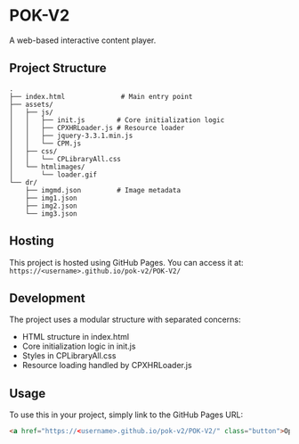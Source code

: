 # POK-V2

A web-based interactive content player.

## Project Structure
```
.
├── index.html              # Main entry point
├── assets/
│   ├── js/
│   │   ├── init.js        # Core initialization logic
│   │   ├── CPXHRLoader.js # Resource loader
│   │   ├── jquery-3.3.1.min.js
│   │   └── CPM.js
│   ├── css/
│   │   └── CPLibraryAll.css
│   └── htmlimages/
│       └── loader.gif
└── dr/
    ├── imgmd.json         # Image metadata
    ├── img1.json
    ├── img2.json
    └── img3.json
```

## Hosting
This project is hosted using GitHub Pages. You can access it at: `https://<username>.github.io/pok-v2/POK-V2/`

## Development
The project uses a modular structure with separated concerns:
- HTML structure in index.html
- Core initialization logic in init.js
- Styles in CPLibraryAll.css
- Resource loading handled by CPXHRLoader.js

## Usage
To use this in your project, simply link to the GitHub Pages URL:
```html
<a href="https://<username>.github.io/pok-v2/POK-V2/" class="button">Open POK-V2</a>
``` 